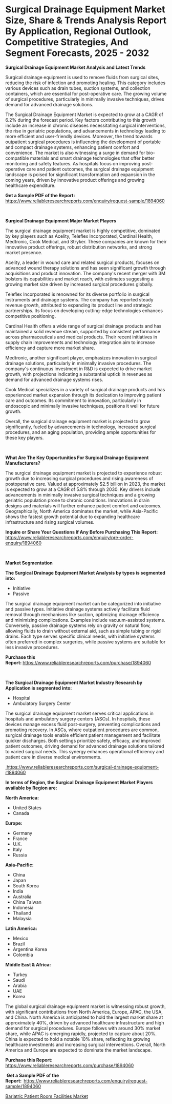 <p><h1>Surgical Drainage Equipment Market Size, Share & Trends Analysis Report By Application, Regional Outlook, Competitive Strategies, And Segment Forecasts, 2025 - 2032</h1></p><p><strong>Surgical Drainage Equipment Market Analysis and Latest Trends</strong></p>
<p><p>Surgical drainage equipment is used to remove fluids from surgical sites, reducing the risk of infection and promoting healing. This category includes various devices such as drain tubes, suction systems, and collection containers, which are essential for post-operative care. The growing volume of surgical procedures, particularly in minimally invasive techniques, drives demand for advanced drainage solutions.</p><p>The Surgical Drainage Equipment Market is expected to grow at a CAGR of 6.2% during the forecast period. Key factors contributing to this growth include an increase in chronic diseases necessitating surgical interventions, the rise in geriatric populations, and advancements in technology leading to more efficient and user-friendly devices. Moreover, the trend towards outpatient surgical procedures is influencing the development of portable and compact drainage systems, enhancing patient comfort and convenience. The market is also witnessing a surge in demand for bio-compatible materials and smart drainage technologies that offer better monitoring and safety features. As hospitals focus on improving post-operative care and patient outcomes, the surgical drainage equipment landscape is poised for significant transformation and expansion in the coming years, driven by innovative product offerings and growing healthcare expenditure.</p></p>
<p><strong>Get a Sample PDF of the Report:&nbsp;</strong> <a href="https://www.reliableresearchreports.com/enquiry/request-sample/1894060?utm_campaign=2283&utm_medium=2&utm_source=Github&utm_content=ia&utm_term=05032025&utm_id=surgical-drainage-equipment">https://www.reliableresearchreports.com/enquiry/request-sample/1894060</a></p>
<p>&nbsp;</p>
<p><strong>Surgical Drainage Equipment Major Market Players</strong></p>
<p><p>The surgical drainage equipment market is highly competitive, dominated by key players such as Acelity, Teleflex Incorporated, Cardinal Health, Medtronic, Cook Medical, and Stryker. These companies are known for their innovative product offerings, robust distribution networks, and strong market presence.</p><p>Acelity, a leader in wound care and related surgical products, focuses on advanced wound therapy solutions and has seen significant growth through acquisitions and product innovation. The company's recent merger with 3M bolsters its capabilities and market reach, with estimates suggesting a growing market size driven by increased surgical procedures globally.</p><p>Teleflex Incorporated is renowned for its diverse portfolio in surgical instruments and drainage systems. The company has reported steady revenue growth, attributed to expanding its product line and strategic partnerships. Its focus on developing cutting-edge technologies enhances competitive positioning.</p><p>Cardinal Health offers a wide range of surgical drainage products and has maintained a solid revenue stream, supported by consistent performance across pharmaceuticals and medical products. Their recent initiatives in supply chain improvements and technology integration aim to increase efficiency and capture more market share.</p><p>Medtronic, another significant player, emphasizes innovation in surgical drainage solutions, particularly in minimally invasive procedures. The company's continuous investment in R&D is expected to drive market growth, with projections indicating a substantial uptick in revenues as demand for advanced drainage systems rises.</p><p>Cook Medical specializes in a variety of surgical drainage products and has experienced market expansion through its dedication to improving patient care and outcomes. Its commitment to innovation, particularly in endoscopic and minimally invasive techniques, positions it well for future growth.</p><p>Overall, the surgical drainage equipment market is projected to grow significantly, fueled by advancements in technology, increased surgical procedures, and an aging population, providing ample opportunities for these key players.</p></p>
<p>&nbsp;</p>
<p><strong>What Are The Key Opportunities For Surgical Drainage Equipment Manufacturers?</strong></p>
<p><p>The surgical drainage equipment market is projected to experience robust growth due to increasing surgical procedures and rising awareness of postoperative care. Valued at approximately $2.5 billion in 2023, the market is expected to grow at a CAGR of 5.8% through 2030. Key drivers include advancements in minimally invasive surgical techniques and a growing geriatric population prone to chronic conditions. Innovations in drain designs and materials will further enhance patient comfort and outcomes. Geographically, North America dominates the market, while Asia-Pacific shows the fastest growth potential due to expanding healthcare infrastructure and rising surgical volumes.</p></p>
<p><strong>Inquire or Share Your Questions If Any Before Purchasing This Report:</strong> <a href="https://www.reliableresearchreports.com/enquiry/pre-order-enquiry/1894060?utm_campaign=2283&utm_medium=2&utm_source=Github&utm_content=ia&utm_term=05032025&utm_id=surgical-drainage-equipment">https://www.reliableresearchreports.com/enquiry/pre-order-enquiry/1894060</a></p>
<p>&nbsp;</p>
<p><strong>Market Segmentation</strong></p>
<p><strong>The Surgical Drainage Equipment Market Analysis by types is segmented into:</strong></p>
<p><ul><li>Initiative</li><li>Passive</li></ul></p>
<p><p>The surgical drainage equipment market can be categorized into initiative and passive types. Initiative drainage systems actively facilitate fluid removal through mechanisms like suction, optimizing drainage efficiency and minimizing complications. Examples include vacuum-assisted systems. Conversely, passive drainage systems rely on gravity or natural flow, allowing fluids to drain without external aid, such as simple tubing or rigid drains. Each type serves specific clinical needs, with initiative systems often preferred in complex surgeries, while passive systems are suitable for less invasive procedures.</p></p>
<p><strong>Purchase this Report:&nbsp;</strong><a href="https://www.reliableresearchreports.com/purchase/1894060?utm_campaign=2283&utm_medium=2&utm_source=Github&utm_content=ia&utm_term=05032025&utm_id=surgical-drainage-equipment">https://www.reliableresearchreports.com/purchase/1894060</a></p>
<p>&nbsp;</p>
<p><strong>The Surgical Drainage Equipment Market Industry Research by Application is segmented into:</strong></p>
<p><ul><li>Hospital</li><li>Ambulatory Surgery Center</li></ul></p>
<p><p>The surgical drainage equipment market serves critical applications in hospitals and ambulatory surgery centers (ASCs). In hospitals, these devices manage excess fluid post-surgery, preventing complications and promoting recovery. In ASCs, where outpatient procedures are common, surgical drainage tools enable efficient patient management and facilitate quicker discharges. Both settings prioritize safety, efficacy, and improved patient outcomes, driving demand for advanced drainage solutions tailored to varied surgical needs. This synergy enhances operational efficiency and patient care in diverse medical environments.</p></p>
<p><a href="https://www.reliableresearchreports.com/surgical-drainage-equipment-r1894060?utm_campaign=2283&utm_medium=2&utm_source=Github&utm_content=ia&utm_term=05032025&utm_id=surgical-drainage-equipment">&nbsp;https://www.reliableresearchreports.com/surgical-drainage-equipment-r1894060</a></p>
<p><strong>In terms of Region, the Surgical Drainage Equipment Market Players available by Region are:</strong></p>
<p>
    <p> <strong> North America: </strong>
        <ul>
            <li>United States</li>
            <li>Canada</li>
        </ul>
        </p> 
    <p> <strong> Europe: </strong>
        <ul>
            <li>Germany</li>
            <li>France</li>
            <li>U.K.</li>
            <li>Italy</li>
            <li>Russia</li>
        </ul>
        </p> 
    <p> <strong> Asia-Pacific: </strong>
        <ul>
            <li>China</li>
            <li>Japan</li>
            <li>South Korea</li>
            <li>India</li>
            <li>Australia</li>
            <li>China Taiwan</li>
            <li>Indonesia</li>
            <li>Thailand</li>
            <li>Malaysia</li>
        </ul>
        </p> 
    <p> <strong> Latin America: </strong>
        <ul>
            <li>Mexico</li>
            <li>Brazil</li>
            <li>Argentina Korea</li>
            <li>Colombia</li>
        </ul>
        </p> 
    <p> <strong> Middle East & Africa: </strong>
        <ul>
            <li>Turkey</li>
            <li>Saudi</li>
            <li>Arabia</li>
            <li>UAE</li>
            <li>Korea</li>
        </ul>
    </p>
    </p>
<p><p>The global surgical drainage equipment market is witnessing robust growth, with significant contributions from North America, Europe, APAC, the USA, and China. North America is anticipated to hold the largest market share at approximately 40%, driven by advanced healthcare infrastructure and high demand for surgical procedures. Europe follows with around 30% market share, while APAC is emerging rapidly, projected to capture about 20%. China is expected to hold a notable 10% share, reflecting its growing healthcare investments and increasing surgical interventions. Overall, North America and Europe are expected to dominate the market landscape.</p></p>
<p><strong>Purchase this Report: </strong><a href="https://www.reliableresearchreports.com/purchase/1894060?utm_campaign=2283&utm_medium=2&utm_source=Github&utm_content=ia&utm_term=05032025&utm_id=surgical-drainage-equipment">https://www.reliableresearchreports.com/purchase/1894060</a></p>
<p>&nbsp;<strong>Get a Sample PDF of the Report:&nbsp;&nbsp;</strong><a href="https://www.reliableresearchreports.com/enquiry/request-sample/1894060?utm_campaign=2283&utm_medium=2&utm_source=Github&utm_content=ia&utm_term=05032025&utm_id=surgical-drainage-equipment">https://www.reliableresearchreports.com/enquiry/request-sample/1894060</a></p>
<p><strong></strong></p>
<p><p><a href="https://github.com/wileonie19657/Market-Research-Report-List-1/blob/main/bariatric-patient-room-facilities-market.md?utm_campaign=2283&utm_medium=2&utm_source=Github&utm_content=ia&utm_term=05032025&utm_id=surgical-drainage-equipment">Bariatric Patient Room Facilities Market</a></p></p>